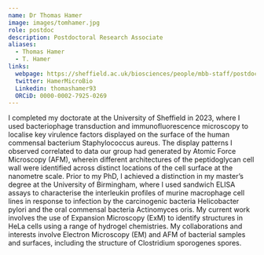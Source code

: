 ```yaml
---
name: Dr Thomas Hamer
image: images/tomhamer.jpg
role: postdoc
description: Postdoctoral Research Associate
aliases:
  - Thomas Hamer
  - T. Hamer
links:
  webpage: https://sheffield.ac.uk/biosciences/people/mbb-staff/postdoctoral/tom-sheard
  twitter: HamerMicroBio
  Linkedin: thomashamer93
  ORCiD: 0000-0002-7925-0269
---
```


I completed my doctorate at the University of Sheffield in 2023, where I used bacteriophage transduction and immunofluorescence microscopy to localise key virulence factors displayed on the surface of the human commensal bacterium Staphylococcus aureus. The display patterns I observed correlated to data our group had generated by Atomic Force Microscopy (AFM), wherein different architectures of the peptidoglycan cell wall were identified across distinct locations of the cell surface at the nanometre scale. Prior to my PhD, I achieved a distinction in my master’s degree at the University of Birmingham, where I used sandwich ELISA assays to characterise the interleukin profiles of murine macrophage cell lines in response to infection by the carcinogenic bacteria Helicobacter pylori and the oral commensal bacteria Actinomyces oris. My current work involves the use of Expansion Microscopy (ExM) to identify structures in HeLa cells using a range of hydrogel chemistries. My collaborations and interests involve Electron Microscopy (EM) and AFM of bacterial samples and surfaces, including the structure of Clostridium sporogenes spores.


